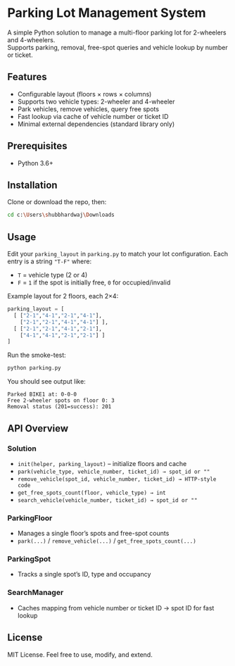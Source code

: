 # Parking Lot Management System

A simple Python solution to manage a multi-floor parking lot for 2-wheelers and 4-wheelers.  
Supports parking, removal, free-spot queries and vehicle lookup by number or ticket.

## Features

- Configurable layout (floors × rows × columns)  
- Supports two vehicle types: 2-wheeler and 4-wheeler  
- Park vehicles, remove vehicles, query free spots  
- Fast lookup via cache of vehicle number or ticket ID  
- Minimal external dependencies (standard library only)

## Prerequisites

- Python 3.6+

## Installation

Clone or download the repo, then:

```sh
cd c:\Users\shubbhardwaj\Downloads
```

## Usage

Edit your `parking_layout` in `parking.py` to match your lot configuration. Each entry is a string `"T-F"` where:

- `T` = vehicle type (2 or 4)  
- `F` = `1` if the spot is initially free, `0` for occupied/invalid  

Example layout for 2 floors, each 2×4:

```python
parking_layout = [
  [ ["2-1","4-1","2-1","4-1"],
    ["2-1","2-1","4-1","4-1"] ],
  [ ["2-1","2-1","4-1","2-1"],
    ["4-1","4-1","2-1","2-1"] ]
]
```

Run the smoke-test:

```sh
python parking.py
```

You should see output like:

```
Parked BIKE1 at: 0-0-0
Free 2-wheeler spots on floor 0: 3
Removal status (201=success): 201
```

## API Overview

### Solution

- `init(helper, parking_layout)` – initialize floors and cache  
- `park(vehicle_type, vehicle_number, ticket_id) → spot_id or ""`  
- `remove_vehicle(spot_id, vehicle_number, ticket_id) → HTTP-style code`  
- `get_free_spots_count(floor, vehicle_type) → int`  
- `search_vehicle(vehicle_number, ticket_id) → spot_id or ""`

### ParkingFloor

- Manages a single floor’s spots and free-spot counts  
- `park(...)` / `remove_vehicle(...)` / `get_free_spots_count(...)`

### ParkingSpot

- Tracks a single spot’s ID, type and occupancy

### SearchManager

- Caches mapping from vehicle number or ticket ID → spot ID for fast lookup

## License

MIT License. Feel free to use, modify, and extend.  
